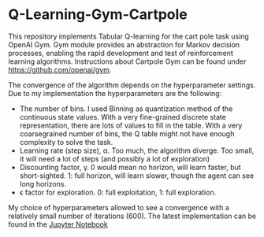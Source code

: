 # Q-Learning-Gym-Cartpole

This repository implements Tabular Q-learning for the cart pole task using OpenAI Gym. Gym module provides an abstraction for Markov decision processes, enabling the rapid development and test of reinforcement learning algorithms. Instructions about Cartpole Gym can be found under https://github.com/openai/gym.

The convergence of the algorithm depends on the hyperparameter settings. Due to my implementation the hyperparameters are the following:
<ul>
  <li>The number of bins. I used Binning as quantization method of the continuous state values. With a very fine-grained discrete state representation, there are lots of values to fill in the table. With a very coarsegrained number of bins, the Q table might not have enough complexity to solve the task.</li>
  <li>Learning rate (step size), α. Too much, the algorithm diverge. Too small, it will need a lot of steps (and possibly a lot of exploration)</li>
  <li>Discounting factor, γ. 0 would mean no horizon, will learn faster, but short-sighted. 1: full horizon, will
learn slower, though the agent can see long horizons.</li>
  <li>ϵ factor for exploration. 0: full exploitation, 1: full exploration.</li>
</ul>

My choice of hyperparameters allowed to see a convergence with a relatively small number of iterations (600).
The latest implementation can be found in the [Jupyter Notebook](https://github.com/skarussel/Q-Learning-Gym-Cartpole/blob/master/Gym%20Cartpole%20Q-Learning.ipynb)

